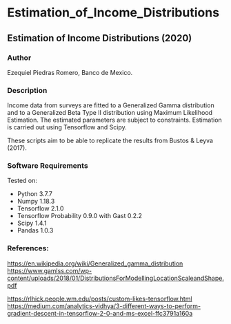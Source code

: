 # Estimation_of_Income_Distributions
## Estimation of Income Distributions (2020)

### Author
Ezequiel Piedras Romero, Banco de Mexico.

### Description  
Income data from surveys are fitted to a Generalized Gamma distribution and to a Generalized Beta Type II distribution using Maximum Likelihood Estimation. The estimated parameters are subject to constraints. Estimation is carried out using Tensorflow and Scipy.

These scripts aim to be able to replicate the results from Bustos & Leyva (2017).  

### Software Requirements
Tested on:  
* Python 3.7.7
* Numpy 1.18.3
* Tensorflow 2.1.0
* Tensorflow Probability 0.9.0 with Gast 0.2.2
* Scipy 1.4.1
* Pandas 1.0.3

### References:  
https://en.wikipedia.org/wiki/Generalized_gamma_distribution  
https://www.gamlss.com/wp-content/uploads/2018/01/DistributionsForModellingLocationScaleandShape.pdf  

https://rlhick.people.wm.edu/posts/custom-likes-tensorflow.html  
https://medium.com/analytics-vidhya/3-different-ways-to-perform-gradient-descent-in-tensorflow-2-0-and-ms-excel-ffc3791a160a  
